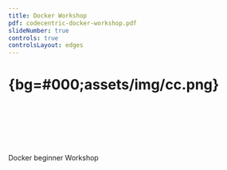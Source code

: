 ```yaml
---
title: Docker Workshop
pdf: codecentric-docker-workshop.pdf
slideNumber: true
controls: true
controlsLayout: edges
---
```


# {bg=#000;assets/img/cc.png}
 <br/>
 <br/>
 <br/>
 <br/>
 <br/>
 <br/>
Docker beginner Workshop
